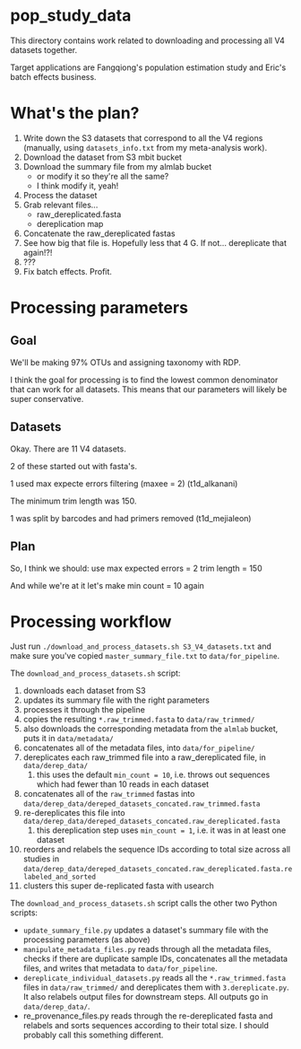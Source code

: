 # pop_study_data

This directory contains work related to downloading and processing
all V4 datasets together.

Target applications are Fangqiong's population estimation study and
Eric's batch effects business.

# What's the plan?

1. Write down the S3 datasets that correspond to all the V4 regions (manually, using
`datasets_info.txt` from my meta-analysis work).
2. Download the dataset from S3 mbit bucket
3. Download the summary file from my almlab bucket
   - or modify it so they're all the same?
   - I think modify it, yeah!
4. Process the dataset
5. Grab relevant files...
   - raw_dereplicated.fasta
   - dereplication map
6. Concatenate the raw_dereplicated fastas
7. See how big that file is. Hopefully less that 4 G. If not... dereplicate that again!?!
8. ???
9. Fix batch effects. Profit.

# Processing parameters

## Goal
We'll be making 97% OTUs and assigning taxonomy with RDP.

I think the goal for processing is to find the lowest common denominator
that can work for all datasets. This means that our parameters will likely
be super conservative.

## Datasets
Okay. There are 11 V4 datasets.

2 of these started out with fasta's.

1 used max expecte errors filtering (maxee = 2) (t1d_alkanani)

The minimum trim length was 150.

1 was split by barcodes and had primers removed (t1d_mejialeon)

## Plan
So, I think we should:
use max expected errors = 2
trim length = 150

And while we're at it let's make min count = 10 again

# Processing workflow

Just run `./download_and_process_datasets.sh S3_V4_datasets.txt` and make sure you've copied
`master_summary_file.txt` to `data/for_pipeline`.

The `download_and_process_datasets.sh` script:

1. downloads each dataset from S3
1. updates its summary file with the right parameters
1. processes it through the pipeline
1. copies the resulting `*.raw_trimmed.fasta` to `data/raw_trimmed/`
1. also downloads the corresponding metadata from the `almlab` bucket, puts it in `data/metadata/`
1. concatenates all of the metadata files, into `data/for_pipeline/`
1. dereplicates each raw_trimmed file into a raw_dereplicated file, in `data/derep_data/`
   1. this uses the default `min_count = 10`, i.e. throws out sequences which had fewer than 10 reads in each dataset
1. concatenates all of the `raw_trimmed` fastas into `data/derep_data/dereped_datasets_concated.raw_trimmed.fasta`
1. re-dereplicates this file into `data/derep_data/dereped_datasets_concated.raw_dereplicated.fasta`
   1. this dereplication step uses `min_count = 1`, i.e. it was in at least one dataset
1. reorders and relabels the sequence IDs according to total size across all studies in `data/derep_data/dereped_datasets_concated.raw_dereplicated.fasta.relabeled_and_sorted`
1. clusters this super de-replicated fasta with usearch

The `download_and_process_datasets.sh` script calls the other two Python scripts:
* `update_summary_file.py` updates a dataset's summary file with the processing parameters (as above)
* `manipulate_metadata_files.py` reads through all the metadata files, checks if there are duplicate 
sample IDs, concatenates all the metadata files, and writes that metadata to `data/for_pipeline`.
* `dereplicate_individual_datasets.py` reads all the `*.raw_trimmed.fasta` files in `data/raw_trimmed/`
and dereplicates them with `3.dereplicate.py`. It also relabels output files for downstream steps.
All outputs go in `data/derep_data/`.
* re_provenance_files.py reads through the re-dereplicated fasta and relabels and sorts sequences according
to their total size. I should probably call this something different.
 